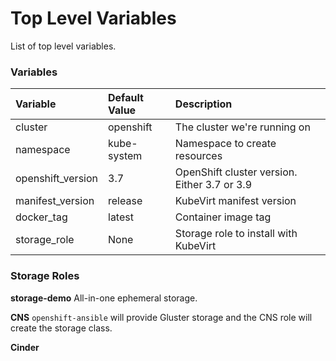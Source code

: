# Top Level Variables

List of top level variables.

### Variables
| Variable        | Default Value           | Description  |
|:------------- |:-------------|:----- |
| cluster | openshift | The cluster we're running on |
| namespace | kube-system | Namespace to create resources |
| openshift_version | 3.7 | OpenShift cluster version. Either 3.7 or 3.9 |
| manifest_version | release | KubeVirt manifest version |
| docker_tag | latest | Container image tag |
| storage_role | None | Storage role  to install with KubeVirt |


### Storage Roles

**storage-demo**
All-in-one ephemeral storage.

**CNS**
```openshift-ansible``` will provide Gluster storage and the CNS role will
create the storage class.

**Cinder**
